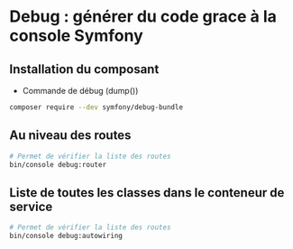 # Debug : générer du code grace à la console Symfony

## Installation du composant

- Commande de débug (dump())
```sh
composer require --dev symfony/debug-bundle
```

## Au niveau des routes

```sh
# Permet de vérifier la liste des routes
bin/console debug:router
```

## Liste de toutes les classes dans le conteneur de service

```sh
# Permet de vérifier la liste des routes
bin/console debug:autowiring
```

